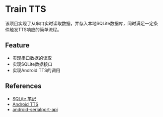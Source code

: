 Train TTS
===========
该项目实现了从串口实时读取数据，并存入本地SQLite数据库，同时满足一定条件触发TTS响应的简单流程。

Feature
-----------
* 实现串口数据的读取
* 实现SQLite数据接口
* 实现Android TTS的调用

References
------------
* [SQLite 笔记](https://hackpad.com/SQLite-vOapONJo3de)
* [Android TTS](http://www.tutorialspoint.com/android/android_text_to_speech.htm)
* [android-serialport-api](https://code.google.com/p/android-serialport-api/)